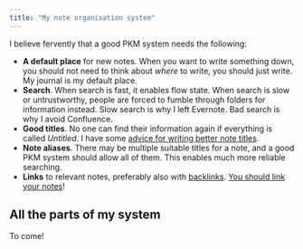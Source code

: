 ```yaml
---
title: "My note organisation system"
---
```


I believe fervently that a good PKM system needs the following:

- **A default place** for new notes. When you want to write something down, you should not need to think about *where* to write, you should just write. My journal is my default place. 
- **Search**. When search is fast, it enables flow state. When search is slow or untrustworthy, people are forced to fumble through folders for information instead. Slow search is why I left Evernote. Bad search is why I avoid Confluence.
- **Good titles**. No one can find their information again if everything is called *Untitled*. I have some [advice for writing better note titles](notes/Advice%20for%20writing%20better%20note%20titles).
- **Note aliases**. There may be multiple suitable titles for a note, and a good PKM system should allow all of them. This enables much more reliable searching.
- **Links** to relevant notes, preferably also with [backlinks](notes/Backlink.md). [You should link your notes](notes/You%20should%20link%20your%20notes)!

## All the parts of my system

To come!